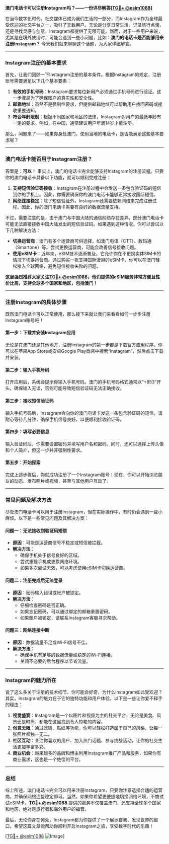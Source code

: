 **澳门电话卡可以注册Instagram吗？——一份详尽解答[[TG💪+ @esim1088](https://t.me/s/esim1088)]**

在当今数字化时代，社交媒体已成为我们生活的一部分，而Instagram作为全球最受欢迎的社交平台之一，吸引了无数用户。无论是分享日常生活、记录旅行点滴，还是寻找灵感与创意，Instagram都提供了无限可能。然而，对于一些用户来说，尤其是在境外使用时，可能会遇到一些小问题，比如：**澳门的电话卡是否能够用来注册Instagram？** 今天我们就来聊聊这个话题，为大家详细解答。

---

### Instagram注册的基本要求

首先，让我们回顾一下Instagram注册的基本条件。根据Instagram的规定，注册账号需要满足以下几个基本要素：

1. **有效的手机号码**：Instagram要求每位新用户必须通过手机号码进行验证。这一步骤是为了确保账户的真实性和安全性。
2. **邮箱地址**：虽然不是强制性要求，但提供邮箱地址可以帮助用户找回密码或接收重要通知。
3. **符合年龄限制**：根据不同国家和地区的法律，Instagram对用户的最低年龄有一定的要求。例如，在中国，通常建议用户年满14岁才能注册。

那么，问题来了——如果你身处澳门，使用当地的电话卡，是否能满足这些基本要求呢？

---

### 澳门电话卡能否用于Instagram注册？

答案是：**可以！** 事实上，澳门的电话卡完全能够支持Instagram的注册流程。只要你的澳门电话卡具备以下功能，就可以顺利完成注册：

1. **支持短信验证码接收**：Instagram在注册过程中会发送一条包含验证码的短信到你的手机上。因此，你需要确保你的澳门电话卡能够正常接收国际短信。
2. **网络连接稳定**：除了短信验证外，Instagram还需要依赖网络来完成注册过程。因此，你的澳门电话卡需要有良好的数据流量支持。

不过，需要注意的是，由于澳门与中国大陆的通信网络存在差异，部分澳门电话卡可能无法直接接收中国大陆发出的短信验证码。如果遇到这种情况，你可以尝试以下几种解决方法：

- **切换运营商**：澳门有多个运营商可供选择，如澳门电讯（CTT）、数码通（Smartone）等。尝试更换运营商，可能会改善信号接收问题。
- **使用eSIM卡**：近年来，eSIM技术逐渐普及，它允许你在不更换实体SIM卡的情况下切换运营商。通过购买一张支持国际漫游的eSIM卡，你可以在澳门轻松接入全球网络，避免短信接收失败的问题。
  
**这里强烈推荐大家关注[TG💪+ @esim1088](https://t.me/s/esim1088)，他们提供的eSIM服务非常方便且性价比高，支持全球多个国家和地区，包括澳门！**

---

### 注册Instagram的具体步骤

既然澳门电话卡可以正常使用，那么接下来就让我们来看看如何一步步注册Instagram账号吧！

#### 第一步：下载并安装Instagram应用
无论是在澳门还是其他地方，注册Instagram的第一步都是下载官方应用程序。你可以在苹果App Store或安卓Google Play商店中搜索“Instagram”，然后点击下载并安装。

#### 第二步：输入手机号码
打开应用后，系统会提示你输入手机号码。澳门的手机号码格式通常以“+853”开头。确保输入无误，否则可能导致短信验证码无法正确接收。

#### 第三步：接收短信验证码
输入手机号码后，Instagram会向你的澳门电话卡发送一条包含验证码的短信。请耐心等待几分钟，确保手机信号良好，以便顺利接收验证码。

#### 第四步：填写必要信息
输入验证码后，你需要设置密码并填写用户名和密码。同时，还可以选择上传头像和个人简介，但这一步并非强制性要求。

#### 第五步：开始探索
完成上述步骤后，你就成功注册了一个Instagram账号！现在，你可以开始浏览朋友的动态、发布照片或视频，甚至与其他用户互动了。

---

### 常见问题及解决方法

尽管澳门电话卡可以用于注册Instagram，但在实际操作中，有时仍会遇到一些小麻烦。以下是一些常见问题及其解决方案：

#### 问题一：无法接收到验证码短信
- **原因**：可能是运营商信号不稳定或短信被拦截。
- **解决方法**：
  - 确保手机处于信号良好的区域。
  - 尝试重启手机或更换网络环境。
  - 如果多次尝试无效，可以考虑使用eSIM卡切换运营商。

#### 问题二：注册完成后无法登录
- **原因**：密码输入错误或账户被锁定。
- **解决方法**：
  - 仔细检查密码是否正确。
  - 如果忘记密码，可以通过绑定的邮箱重置密码。
  - 如果账户被锁定，请联系Instagram客服寻求帮助。

#### 问题三：网络连接中断
- **原因**：数据流量不足或Wi-Fi信号不佳。
- **解决方法**：
  - 确保手机有足够的数据流量或稳定的Wi-Fi连接。
  - 关闭不必要的后台程序以节省流量。

---

### Instagram的魅力所在

说了这么多关于注册的技术细节，你可能会好奇，为什么Instagram如此受欢迎？其实，Instagram的魅力在于它的独特功能和用户体验。以下是一些让你爱不释手的理由：

1. **视觉盛宴**：Instagram是一个以图片和视频为主的社交平台，无论是美食、风景还是时尚，都能在这里找到令人惊艳的内容。
2. **创意无限**：通过滤镜、贴纸等功能，你可以轻松打造属于自己的风格，让每一张照片都独一无二。
3. **社区互动**：关注你喜欢的用户、加入热门话题、参与挑战活动，让你的社交生活更加丰富多彩。
4. **商业机会**：越来越多的品牌和博主利用Instagram推广产品和服务，如果你有商业需求，这也是一个绝佳的平台。

---

### 总结

综上所述，澳门电话卡完全可以用来注册Instagram，只要你注意选择合适的运营商，并确保网络连接稳定即可。当然，如果你希望更便捷地切换网络环境，不妨试试eSIM卡。**[TG💪+ @esim1088](https://t.me/s/esim1088)** 提供的服务不仅覆盖澳门，还支持全球多个国家和地区，绝对是旅行者和海外用户的福音。

最后，无论你身在何处，Instagram都为你提供了一个展示自我、发现世界的窗口。希望这篇文章能帮助你顺利开启Instagram之旅，享受数字时代的乐趣！

[[TG💪+ @esim1088](https://t.me/s/esim1088) ![Image](https://i.postimg.cc/4NQfJmqS/Snipaste-2025-05-13-00-14-12.png)]